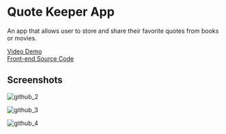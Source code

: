 # Quote Keeper App

An app that allows user to store and share their favorite quotes from books or movies.

[Video Demo](https://www.youtube.com/watch?v=V6BmOgojz_E&feature=youtu.be)\
[Front-end Source Code](https://github.com/ssu526/quote-keeper-frontend) 

## Screenshots


![github_2](https://user-images.githubusercontent.com/85205294/180674143-1665d9c3-d3a9-48f3-bae0-a9c3dc9e2a3e.PNG)

![github_3](https://user-images.githubusercontent.com/85205294/180673899-ba545e16-147f-4404-bbc0-6ed758c2952f.PNG)

![github_4](https://user-images.githubusercontent.com/85205294/180673902-e8f2b893-69f4-4e74-8097-7c20580bf50b.PNG)
